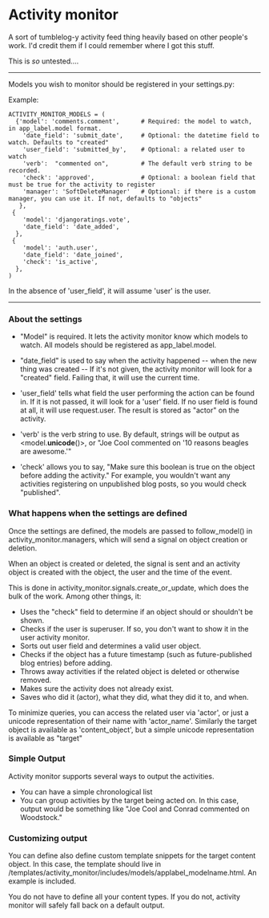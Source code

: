 # Activity monitor

A sort of tumblelog-y activity feed thing heavily based on other people's work. I'd credit them if I could remember where I got this stuff.

This is *so* untested....

--------

Models you wish to monitor should be registered in your settings.py:

Example:

    ACTIVITY_MONITOR_MODELS = (
      {'model': 'comments.comment',      # Required: the model to watch, in app_label.model format.
        'date_field': 'submit_date',     # Optional: the datetime field to watch. Defaults to "created"
        'user_field': 'submitted_by',    # Optional: a related user to watch
        'verb':  "commented on",         # The default verb string to be recorded.
        'check': 'approved',             # Optional: a boolean field that must be true for the activity to register
        'manager': 'SoftDeleteManager'   # Optional: if there is a custom manager, you can use it. If not, defaults to "objects"
       },
     {
        'model': 'djangoratings.vote',
        'date_field': 'date_added',
      },
     {
        'model': 'auth.user',
        'date_field': 'date_joined',
        'check': 'is_active',
      }, 
    )


In the absence of 'user_field', it will assume 'user' is the user.

--------

### About the settings
* "Model" is required. It lets the activity monitor know which models to watch. All models should be registered as app_label.model.  
* "date_field" is used to say when the activity happened -- when the new thing was created -- If it's not given, the activity monitor will look for a "created" field. Failing that, it will use the current time.   

* 'user_field' tells what field the user performing the action can be found in. If it is not passed, it will look for a 'user' field. If no user field is found at all, it will use request.user. The result is stored as "actor" on the activity.

* 'verb' is the verb string to use. By default, strings will be output as <actor> <verb> <model.__unicode__()>, or "Joe Cool commented on '10 reasons beagles are awesome.'"

* 'check' allows you to say, "Make sure this boolean is true on the object before adding the activity." For example, you wouldn't want any activities registering on unpublished blog posts, so you would check "published".  


### What happens when the settings are defined

Once the settings are defined, the models are passed to follow_model() in activity_monitor.managers, which will send a signal on object creation or deletion.

When an object is created or deleted, the signal is sent and an activity object is created with the object, 
the user and the time of the event.

This is done in activity_monitor.signals.create_or_update, which does the bulk of the work. Among other things, it:

* Uses the "check" field to determine if an object should or shouldn't be shown.  
* Checks if the user is superuser. If so, you don't want to show it in the user activity monitor.  
* Sorts out user field and determines a valid user object.  
* Checks if the object has a future timestamp (such as future-published blog entries) before adding.  
* Throws away activities if the related object is deleted or otherwise removed.  
* Makes sure the activity does not already exist.  
* Saves who did it (actor), what they did, what they did it to, and when. 

To minimize queries, you can access the related user via 'actor', or just a unicode representation of their name with 'actor_name'. Similarly the target object is available as 'content_object', but a simple unicode representation is available as "target"

### Simple Output
Activity monitor supports several ways to output the activities.
* You can have a simple chronological list
* You can group activities by the target being acted on. In this case, output would be something like "Joe Cool and Conrad commented on Woodstock."

### Customizing output
You can define also define custom template snippets for the target content object. In this case, the template should live in /templates/activity_monitor/includes/models/applabel_modelname.html. An example is included. 

You do not have to define all your content types. If you do not, activity monitor will safely fall back on a default output.
